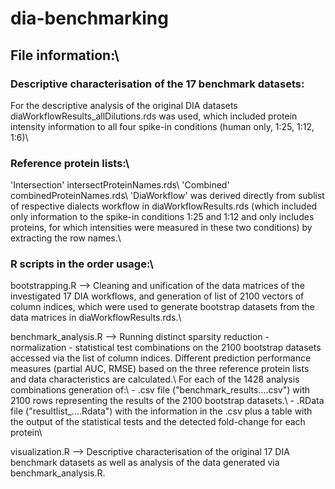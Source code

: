 # dia-benchmarking

## File information:\\

### Descriptive characterisation of the 17 benchmark datasets:
For the descriptive analysis of the original DIA datasets 
diaWorkflowResults_allDilutions.rds was used, which included protein intensity information to all four spike-in conditions (human only, 1:25, 1:12, 1:6)\\

### Reference protein lists:\\
'Intersection' intersectProteinNames.rds\\
'Combined' combinedProteinNames.rds\\
'DiaWorkflow' was derived directly from sublist of respective dialects workflow in diaWorkflowResults.rds (which included only information to the spike-in conditions 1:25 and 1:12 and only includes proteins, for which intensities were measured in these two conditions) by extracting the row names.\\

### R scripts in the order usage:\\
bootstrapping.R --> Cleaning and unification of the data matrices of the investigated 17 DIA workflows, and generation of list of 2100 vectors of column indices, which were used to generate bootstrap datasets from the data matrices in diaWorkflowResults.rds.\\

benchmark_analysis.R --> Running distinct sparsity reduction - normalization - statistical test
combinations on the 2100 bootstrap datasets accessed via the list of column indices. Different prediction performance measures (partial AUC, RMSE) based on the three reference protein lists and data characteristics are calculated.\\
	For each of the 1428 analysis combinations generation of:\\
	- .csv file ("benchmark_results....csv") with 2100 rows representing the results of the 2100 	bootstrap datasets.\\
	- .RData file ("resultlist_....Rdata") with the information in the .csv plus a table with the output of the statistical tests and the detected fold-change for each protein\\

visualization.R --> Descriptive characterisation of the original 17 DIA benchmark datasets as well as analysis of the data generated via benchmark_analysis.R.

